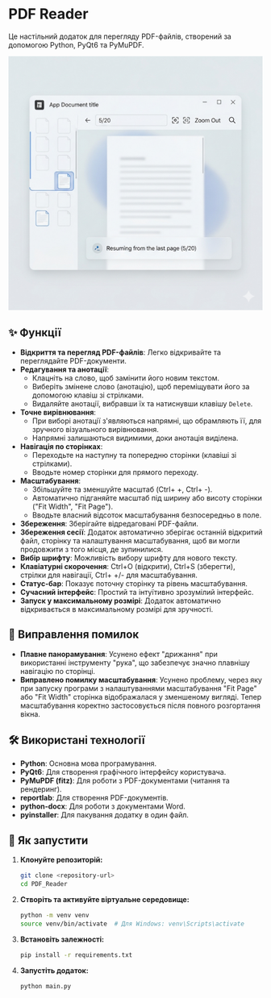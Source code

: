 # PDF Reader

Це настільний додаток для перегляду PDF-файлів, створений за допомогою Python, PyQt6 та PyMuPDF.

![PDF Reader design](pdf_design.png)

## ✨ Функції

- **Відкриття та перегляд PDF-файлів**: Легко відкривайте та переглядайте PDF-документи.
- **Редагування та анотації**:
    - Клацніть на слово, щоб замінити його новим текстом.
    - Виберіть змінене слово (анотацію), щоб переміщувати його за допомогою клавіш зі стрілками.
    - Видаляйте анотації, вибравши їх та натиснувши клавішу `Delete`.
- **Точне вирівнювання**: 
    - При виборі анотації з'являються напрямні, що обрамляють її, для зручного візуального вирівнювання.
    - Напрямні залишаються видимими, доки анотація виділена.
- **Навігація по сторінках**:
    - Переходьте на наступну та попередню сторінки (клавіші зі стрілками).
    - Вводьте номер сторінки для прямого переходу.
- **Масштабування**:
    - Збільшуйте та зменшуйте масштаб (Ctrl+ +, Ctrl+ -).
    - Автоматично підганяйте масштаб під ширину або висоту сторінки ("Fit Width", "Fit Page").
    - Вводьте власний відсоток масштабування безпосередньо в поле.
- **Збереження**: Зберігайте відредаговані PDF-файли.
- **Збереження сесії**: Додаток автоматично зберігає останній відкритий файл, сторінку та налаштування масштабування, щоб ви могли продовжити з того місця, де зупинилися.
- **Вибір шрифту**: Можливість вибору шрифту для нового тексту.
- **Клавіатурні скорочення**: Ctrl+O (відкрити), Ctrl+S (зберегти), стрілки для навігації, Ctrl+ +/- для масштабування.
- **Статус-бар**: Показує поточну сторінку та рівень масштабування.
- **Сучасний інтерфейс**: Простий та інтуїтивно зрозумілий інтерфейс.
- **Запуск у максимальному розмірі**: Додаток автоматично відкривається в максимальному розмірі для зручності.

## 🐞 Виправлення помилок

- **Плавне панорамування**: Усунено ефект "дрижання" при використанні інструменту "рука", що забезпечує значно плавнішу навігацію по сторінці.
- **Виправлено помилку масштабування**: Усунено проблему, через яку при запуску програми з налаштуваннями масштабування "Fit Page" або "Fit Width" сторінка відображалася у зменшеному вигляді. Тепер масштабування коректно застосовується після повного розгортання вікна.

## 🛠️ Використані технології

- **Python**: Основна мова програмування.
- **PyQt6**: Для створення графічного інтерфейсу користувача.
- **PyMuPDF (fitz)**: Для роботи з PDF-документами (читання та рендеринг).
- **reportlab**: Для створення PDF-документів.
- **python-docx**: Для роботи з документами Word.
- **pyinstaller**: Для пакування додатку в один файл.

## 🚀 Як запустити

1.  **Клонуйте репозиторій:**
    ```bash
    git clone <repository-url>
    cd PDF_Reader
    ```

2.  **Створіть та активуйте віртуальне середовище:**
    ```bash
    python -m venv venv
    source venv/bin/activate  # Для Windows: venv\Scripts\activate
    ```

3.  **Встановіть залежності:**
    ```bash
    pip install -r requirements.txt
    ```

4.  **Запустіть додаток:**
    ```bash
    python main.py
    ```
